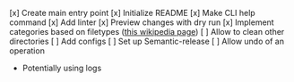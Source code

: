 [x] Create main entry point
[x] Initialize README
[x] Make CLI help command
[x] Add linter
[x] Preview changes with dry run
[x] Implement categories based on filetypes ([this wikipedia page](https://en.wikipedia.org/wiki/List_of_file_formats#Video_game_data))
[ ] Allow to clean other directories
[ ] Add configs
[ ] Set up Semantic-release
[ ] Allow undo of an operation
  - Potentially using logs